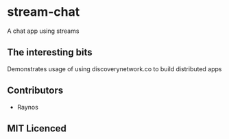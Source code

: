 # stream-chat

A chat app using streams

## The interesting bits

Demonstrates usage of using discoverynetwork.co to build distributed apps

## Contributors

 - Raynos

## MIT Licenced